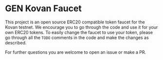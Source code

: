 # GEN Kovan Faucet

This project is an open source ERC20 compatible token faucet for the Kovan testnet.
We encourage you to go through the code and use it for your own ERC20 tokens.
To easily change the faucet to use your token, please go through all the ``TODO`` comments in the code and make the changes as described.

For further questions you are welcome to open an issue or make a PR.
